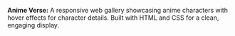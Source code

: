 **Anime Verse:** A responsive web gallery showcasing anime characters with hover effects for character details. Built with HTML and CSS for a clean, engaging display.
